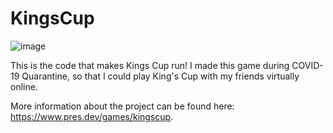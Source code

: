 # KingsCup

![image](https://user-images.githubusercontent.com/57386908/115211151-24fc3d00-a0b4-11eb-9463-86a3bc99fa90.png)


This is the code that makes Kings Cup run! I made this game during COVID-19 Quarantine, so that I could play King's Cup with my friends virtually online. 

More information about the project can be found here: https://www.pres.dev/games/kingscup.
